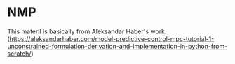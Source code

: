 # NMP
This materil is basically from Aleksandar Haber's work. 
(https://aleksandarhaber.com/model-predictive-control-mpc-tutorial-1-unconstrained-formulation-derivation-and-implementation-in-python-from-scratch/)


